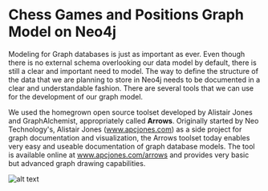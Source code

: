 #  Chess Games and Positions Graph Model on Neo4j

Modeling for Graph databases is just as important as ever. Even though there is no external schema overlooking our data model by default, 
there is still a clear and important need to model. 
The way to define the structure of the data that we are planning to store in Neo4j needs to be documented in a clear and 
understandable fashion. There are several tools that we can use for the development of our graph model. 

We used the homegrown open source toolset developed by Alistair Jones and GraphAlchemist, 
appropriately called <b>Arrows</b>. Originally started by Neo Technology's, Alistair Jones (www.apcjones.com) as a side project for graph documentation and visualization, the Arrows toolset today enables very easy and useable documentation of graph database models. 
The tool is available online at www.apcjones.com/arrows and provides very basic but advanced graph drawing capabilities.

![alt text](https://github.com/eraikakou/chess-games-and-positions-graph-model/blob/master/data_model1.PNG?raw=true)
